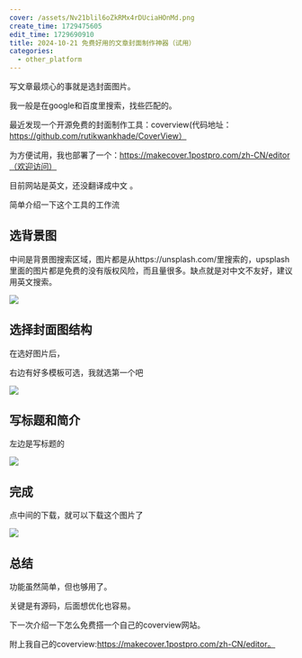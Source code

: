 ```yaml
---
cover: /assets/Nv21blil6oZkRMx4rDUciaHOnMd.png
create_time: 1729475605
edit_time: 1729690910
title: 2024-10-21 免费好用的文章封面制作神器（试用）
categories:
  - other_platform
---
```



写文章最烦心的事就是选封面图片。

我一般是在google和百度里搜索，找些匹配的。

最近发现一个开源免费的封面制作工具：coverview(代码地址：https://github.com/rutikwankhade/CoverView）

为方便试用，我也部署了一个：https://makecover.1postpro.com/zh-CN/editor（欢迎访问）

目前网站是英文，还没翻译成中文 。

简单介绍一下这个工具的工作流

## 选背景图

中间是背景图搜索区域，图片都是从https://unsplash.com/里搜索的，upsplash里面的图片都是免费的没有版权风险，而且量很多。缺点就是对中文不友好，建议用英文搜索。

<img src="/assets/ZuX8bk71ZoitqgxA1fFc9Bb7nye.png" src-width="747" class="markdown-img m-auto" src-height="350" align="center"/>

## 选择封面图结构

在选好图片后，

右边有好多模板可选，我就选第一个吧

<img src="/assets/SxBfbqg15o6e6fxZszhcvXDgnQ2.png" src-width="1068" class="markdown-img m-auto" src-height="470" align="center"/>

## 写标题和简介

左边是写标题的

<img src="/assets/Df7hbN3HMoi6EnxGwnxcJ5hbnNg.png" src-width="1148" class="markdown-img m-auto" src-height="529" align="center"/>

## 完成

点中间的下载，就可以下载这个图片了

<img src="/assets/Bi7abgRrdoFcPZxhvnXcnV6knBE.png" src-width="848" class="markdown-img m-auto" src-height="507" align="center"/>

 

## 总结 

功能虽然简单，但也够用了。

关键是有源码，后面想优化也容易。

下一次介绍一下怎么免费搭一个自己的coverview网站。

附上我自己的coverview:https://makecover.1postpro.com/zh-CN/editor。

